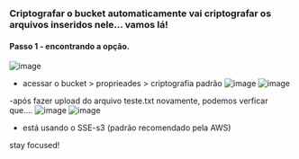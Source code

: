 ### Criptografar o bucket automaticamente vai criptografar os arquivos inseridos nele... vamos lá!

#### Passo 1 - encontrando a opção.
![image](https://github.com/user-attachments/assets/7a66ce8a-3009-4914-af6a-f1bd39c7eee9)
- acessar o bucket > proprieades > criptografia padrão
![image](https://github.com/user-attachments/assets/4050658a-91e9-4258-b56e-7f18ec71396a)
![image](https://github.com/user-attachments/assets/78950656-3144-468c-a414-761aaaa16ac1)


-após fazer upload do arquivo teste.txt novamente, podemos verficar que....
![image](https://github.com/user-attachments/assets/b3dc7e9f-88e0-4ba9-a803-85a80e920006)
![image](https://github.com/user-attachments/assets/722ba909-bcff-44f2-82e7-c3c2b45dd576)
- está usando o SSE-s3 (padrão recomendado pela AWS)


stay focused!
